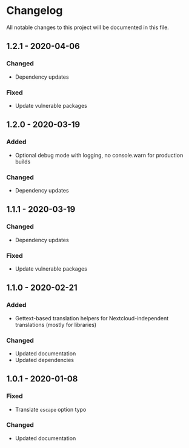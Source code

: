 # Changelog

All notable changes to this project will be documented in this file.

## 1.2.1 - 2020-04-06
### Changed
- Dependency updates
### Fixed
- Update vulnerable packages

## 1.2.0 - 2020-03-19
### Added
- Optional debug mode with logging, no console.warn for production builds
### Changed
- Dependency updates

## 1.1.1 - 2020-03-19
### Changed
- Dependency updates
### Fixed
- Update vulnerable packages

## 1.1.0 - 2020-02-21
### Added
- Gettext-based translation helpers for Nextcloud-independent translations (mostly for libraries)
### Changed
- Updated documentation
- Updated dependencies

## 1.0.1 - 2020-01-08
### Fixed
- Translate `escape` option typo
### Changed
- Updated documentation

